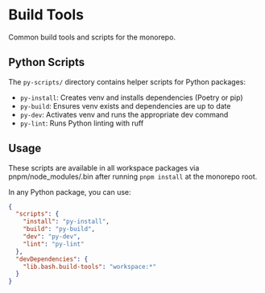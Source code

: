 # Build Tools

Common build tools and scripts for the monorepo.

## Python Scripts

The `py-scripts/` directory contains helper scripts for Python packages:

- `py-install`: Creates venv and installs dependencies (Poetry or pip)
- `py-build`: Ensures venv exists and dependencies are up to date
- `py-dev`: Activates venv and runs the appropriate dev command
- `py-lint`: Runs Python linting with ruff

## Usage

These scripts are available in all workspace packages via pnpm/node_modules/.bin after running `pnpm install` at the monorepo root.

In any Python package, you can use:
```json
{
  "scripts": {
    "install": "py-install",
    "build": "py-build",
    "dev": "py-dev",
    "lint": "py-lint"
  },
  "devDependencies": {
    "lib.bash.build-tools": "workspace:*"
  }
}
```